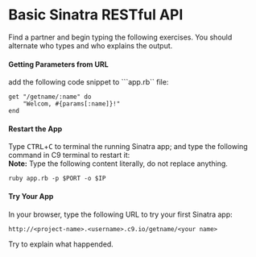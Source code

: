 # Basic Sinatra RESTful API

Find a partner and begin typing the following exercises. You should alternate who types and who explains the output.

#### Getting Parameters from URL
add the following code snippet to ```app.rb`` file:
```
get "/getname/:name" do
    "Welcom, #{params[:name]}!"
end
```
#### Restart the App
Type <kbd>CTRL</kbd>+<kbd>C</kbd> to terminal the running Sinatra app; and type the following command in C9 terminal to restart it:  
**Note:** Type the following content literally, do not replace anything.
```
ruby app.rb -p $PORT -o $IP
```
#### Try Your App
In your browser, type the following URL to try your first Sinatra app:
```
http://<project-name>.<username>.c9.io/getname/<your name>
```
Try to explain what happended.